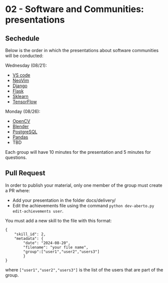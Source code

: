 # 02 - Software and Communities: presentations

## Sechedule

Below is the order in which the presentations about software communities will be conducted:

Wednesday (08/21):

* [VS code](../../delivery/VS%20Code.pdf)
* [NeoVim](../../delivery/neovim.pdf)
* [Django](../../delivery/django-slides.pdf)
* [Flask](../../delivery/flask-presentation.pdf)
* [Sklearn](../../delivery/scikit-learn.pdf)
* [TensorFlow](../../delivery/TensorFlow.pdf)

Monday (08/26):

* [OpenCV]()
* [Blender]()
* [PostgreSQL](../../delivery/Postgresql.pdf)
* [Pandas]()
* TBD

Each group will have 10 minutes for the presentation and 5 minutes for questions.

## Pull Request 

In order to publish your material, only one member of the group must create a PR where:

* Add your presentation in the folder docs/delivery/
* Edit the achievements file using the command `python dev-aberto.py edit-achievements user`.

You must add a new skill to the file with this format:

```
{
    "skill_id": 2, 
    "metadata": {
        "date": "2024-08-20", 
        "filename": "your file name", 
        "group":["user1","user2","users3"]
        }
}
```

where `["user1","user2","users3"]` is the list of the users that are part of the group.
